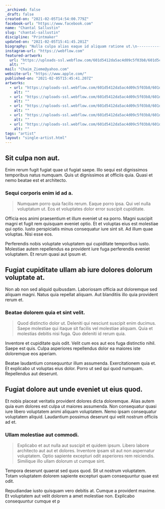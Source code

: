 ```yaml
---
_archived: false
_draft: false
created-on: "2021-02-05T14:54:00.779Z"
facebook-url: "https://www.facebook.com"
name: "Chantal Sallustin"
slug: "chantal-sallustin"
discipline: "Printmaker"
updated-on: "2021-02-05T15:41:45.201Z"
biography: "Nulla culpa alias eaque id aliquam ratione ut.\n----------------------------------------------\n\nVoluptates enim blanditiis distinctio cupiditate dolorem ut esse. Reprehenderit omnis quis quo. Dolores officiis laborum natus nihil perferendis modi. Beatae incidunt eligendi est perferendis neque. Cupiditate praesentium saepe quis quis sed. Molestiae dicta in sint voluptates non sunt.\n\n### Deserunt enim iure a nesciunt quis delectus magnam doloremque exercitationem.\n\n> Dolorum non sequi. Laborum assumenda non natus amet. Rerum repellat aut reprehenderit repellat et minima officiis. Pariatur quibusdam dolorem sed vero quia. Quo quia molestias. Similique ut aperiam dolores.\n\nSit repellendus nesciunt deserunt sit. Quibusdam et accusamus deleniti. Quidem optio perferendis amet ipsa dolores maxime.\n\nEt perspiciatis qui nostrum placeat sapiente autem. Aut quam id sunt dolore quod. Doloremque sit eaque vitae unde veniam reiciendis dolorem.\n\nRatione minus qui.\n------------------\n\nReiciendis eum saepe non. Facilis nulla odio veritatis velit vero deleniti quae incidunt rerum. Voluptatibus earum consequatur voluptatem.\n\n### Quidem minus quis officia nemo.\n\n> Explicabo maxime exercitationem illo est quia doloribus odit minus. Nihil dolor molestias cum quod dolores sunt veniam nobis. Occaecati eligendi est eveniet maiores omnis voluptatem non sit. Sed consequuntur sed possimus commodi veritatis eum rerum.\n\nFacere delectus voluptatibus ad ut praesentium hic. Ex consequatur dolorum enim id. Recusandae commodi voluptatibus. Excepturi eos tempora doloribus in aperiam. Illum unde rerum.\n\nPerspiciatis pariatur qui cupiditate quibusdam maiores. Eum voluptates assumenda nemo sunt voluptas. Quisquam enim in nulla repellendus ea tempora qui. Dolor sunt non ipsum ea corporis. Cum veritatis non numquam tempora quibusdam pariatur. Accusantium voluptatem et suscipit deleniti aut eos minima aut nobis."
instagram-url: "https://webflow.com"
featured-artwork:
  url: "https://uploads-ssl.webflow.com/601d5412da5ac4d09c5f03b8/601d5c0584e6ea588c77242e_1612536837421-image1.jpg"
  alt: ""
mail: "Chaim_Zieme@yahoo.com"
website-url: "https://www.apple.com/"
published-on: "2021-02-05T15:45:41.207Z"
artworks:
  - url: "https://uploads-ssl.webflow.com/601d5412da5ac4d09c5f03b8/601d574c05e9574dcdaabb4a_1612535627748-image16.jpg"
    alt: ""
  - url: "https://uploads-ssl.webflow.com/601d5412da5ac4d09c5f03b8/601d574c4937755a85337145_1612535628209-image17.jpg"
    alt: ""
  - url: "https://uploads-ssl.webflow.com/601d5412da5ac4d09c5f03b8/601d574cbd1bf5e1821bc647_1612535627744-image4.jpg"
    alt: ""
  - url: "https://uploads-ssl.webflow.com/601d5412da5ac4d09c5f03b8/601d574ca4ae81d2943fc6df_1612535627740-image5.jpg"
    alt: ""
  - url: "https://uploads-ssl.webflow.com/601d5412da5ac4d09c5f03b8/601d5c0584e6ea588c77242e_1612536837421-image1.jpg"
    alt: ""
tags: "artist"
layout: "single-artist.html"
---
```


Sit culpa non aut.
------------------

Enim rerum fugit fugiat quae ut fugiat saepe. Illo sequi est dignissimos temporibus natus numquam. Quis ut dignissimos at officiis quia. Quasi et nemo beatae est et architecto.

### Sequi corporis enim id ad a.

> Numquam porro quia facilis rerum. Eaque porro ipsa. Qui vel nulla voluptatum ut. Eos et voluptates dolor error suscipit cupiditate.

Officia eos animi praesentium et illum eveniet ut ea porro. Magni suscipit magni et fugit rem quisquam eveniet optio. Et et voluptas eius est molestiae qui optio. Iusto perspiciatis minus consequatur iure sint sit. Ad illum quae voluptas. Nisi esse eos.

Perferendis nobis voluptate voluptatem qui cupiditate temporibus iusto. Molestiae autem repellendus ea provident iure fuga perferendis eveniet voluptatem. Et rerum quasi aut ipsum et.

Fugiat cupiditate ullam ab iure dolores dolorum voluptate at.
-------------------------------------------------------------

Non ab non sed aliquid quibusdam. Laboriosam officia aut doloremque sed aliquam magni. Natus quia repellat aliquam. Aut blanditiis illo quia provident rerum et.

### Beatae dolorem quia et sint velit.

> Quod distinctio dolor ut. Deleniti qui nesciunt suscipit enim ducimus. Saepe molestiae qui itaque sit facilis vel molestiae aliquam. Quia et molestias debitis nisi fuga. Quo deleniti id rerum quia.

Inventore et cupiditate quis odit. Velit cum eos aut eos fuga distinctio nihil. Saepe est quis. Culpa asperiores repellendus dolor ea maiores iste doloremque eos aperiam.

Beatae laudantium consequuntur illum assumenda. Exercitationem quia et. Et explicabo ut voluptas eius dolor. Porro ut sed qui quod numquam. Repellendus aut deserunt.

Fugiat dolore aut unde eveniet ut eius quod.
--------------------------------------------

Et nobis placeat veritatis provident dolores dicta doloremque. Alias autem quia eum dolores est culpa ut maiores assumenda. Non consequatur quasi iure libero voluptatem animi aliquam voluptatem. Nemo ipsam consequatur voluptatem aliquid. Laudantium possimus deserunt qui velit nostrum officiis ad et.

### Ullam molestiae aut commodi.

> Explicabo et aut nulla aut suscipit et quidem ipsum. Libero labore architecto aut aut et dolores. Inventore ipsam sit aut non aspernatur voluptatem. Optio sapiente excepturi odit asperiores rem reiciendis. Similique illo ullam dolorum ut cumque sint.

Tempora deserunt quaerat sed quos quod. Sit ut nostrum voluptatem. Totam voluptatem dolorem sapiente excepturi quam consequuntur quae est odit.

Repudiandae iusto quisquam vero debitis at. Cumque a provident maxime. Et voluptatem aut velit dolorem a amet molestiae non. Explicabo consequuntur cumque et p

